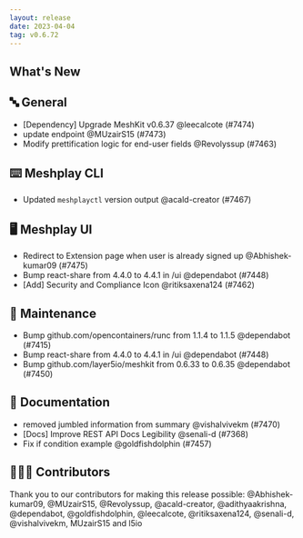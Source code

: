 ```yaml
---
layout: release
date: 2023-04-04
tag: v0.6.72
---
```


## What's New
## 🔤 General
- [Dependency] Upgrade MeshKit v0.6.37 @leecalcote (#7474)
- update endpoint @MUzairS15 (#7473)
- Modify prettification logic for end-user fields @Revolyssup (#7463)

## ⌨️ Meshplay CLI

- Updated `meshplayctl` version output @acald-creator (#7467)

## 🖥 Meshplay UI

- Redirect to Extension page when user is already signed up @Abhishek-kumar09 (#7475)
- Bump react-share from 4.4.0 to 4.4.1 in /ui @dependabot (#7448)
- [Add] Security and Compliance Icon @ritiksaxena124 (#7462)

## 🧰 Maintenance

- Bump github.com/opencontainers/runc from 1.1.4 to 1.1.5 @dependabot (#7415)
- Bump react-share from 4.4.0 to 4.4.1 in /ui @dependabot (#7448)
- Bump github.com/layer5io/meshkit from 0.6.33 to 0.6.35 @dependabot (#7450)

## 📖 Documentation

- removed jumbled information from summary @vishalvivekm (#7470)
- [Docs] Improve REST API Docs Legibility @senali-d (#7368)
- Fix if condition example @goldfishdolphin (#7457)

## 👨🏽‍💻 Contributors

Thank you to our contributors for making this release possible:
@Abhishek-kumar09, @MUzairS15, @Revolyssup, @acald-creator, @adithyaakrishna, @dependabot, @goldfishdolphin, @leecalcote, @ritiksaxena124, @senali-d, @vishalvivekm, MUzairS15 and l5io
